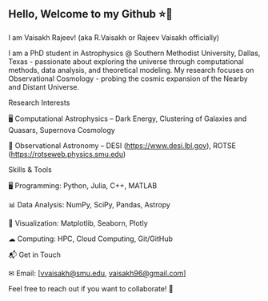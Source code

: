 ## Hello, Welcome to my Github ⭐🌠

I am Vaisakh Rajeev! (aka R.Vaisakh or Rajeev Vaisakh officially)

I am a PhD student in Astrophysics @ Southern Methodist University, Dallas, Texas - passionate about exploring the universe through computational methods, data analysis, and theoretical modeling. My research focuses on Observational Cosmology - probing the cosmic expansion of the Nearby and Distant Universe.

Research Interests

<!--🔭 [Your Main Research Area] – [Brief description]

🌌 [Another Area] – [Brief description]-->


🖥 Computational Astrophysics – Dark Energy, Clustering of Galaxies and Quasars, Supernova Cosmology

🔭 Observational Astronomy – DESI (https://www.desi.lbl.gov), ROTSE (https://rotseweb.physics.smu.edu) 

<!--Projects & Repositories

Here are some of the projects I'm working on:

 📊 [Project Name] – [Brief description, e.g., analyzing cosmic microwave background data]

🔬 [Project Name] – [Brief description, e.g., simulating galaxy collisions]

🛰 [Project Name] – [Brief description, e.g., building machine learning models for astrophysical data]
-->
Skills & Tools

🖥 Programming: Python, Julia, C++, MATLAB

📊 Data Analysis: NumPy, SciPy, Pandas, Astropy

🎨 Visualization: Matplotlib, Seaborn, Plotly

<!--🛰 Astrophysical Software: HEASoft, IRAF, CASA, yt-->

☁ Computing: HPC, Cloud Computing, Git/GitHub

📬 Get in Touch

✉ Email: [vvaisakh@smu.edu, vaisakh96@gmail.com]

<!--🌍 Website: [YourWebsite.com]



🐦 Twitter: [@YourTwitterHandle]

🔗 LinkedIn: [linkedin.com/in/yourname]-->

Feel free to reach out if you want to collaborate! 🚀

<!--
**vaisakh329/vaisakh329** is a ✨ _special_ ✨ repository because its `README.md` (this file) appears on your GitHub profile.

Here are some ideas to get you started:

- 🔭 I’m currently working on ...
- 🌱 I’m currently learning ...
- 👯 I’m looking to collaborate on ...
- 🤔 I’m looking for help with ...
- 💬 Ask me about ...
- 📫 How to reach me: ...
- 😄 Pronouns: ...
- ⚡ Fun fact: ...
-->
